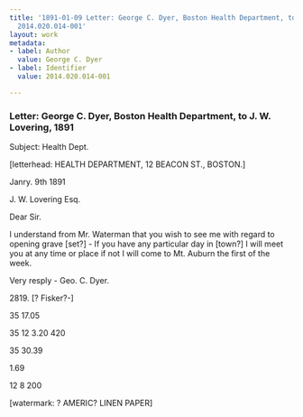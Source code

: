 ```yaml
---
title: '1891-01-09 Letter: George C. Dyer, Boston Health Department, to J. W. Lovering,
  2014.020.014-001'
layout: work
metadata:
- label: Author
  value: George C. Dyer
- label: Identifier
  value: 2014.020.014-001

---
```

<div class="pages">
<div id="page-1485701">
<h3><a name="page-1485701">Letter: George C. Dyer, Boston Health Department, to J. W. Lovering, 1891</a></h3>
<div class="page-content">
<p>Subject: Health Dept.</p>
<p>[letterhead: HEALTH DEPARTMENT,<span class='line-break'> </span>12 BEACON ST., BOSTON.]</p>
<p>Janry. 9th 1891</p>
<p>J. W. Lovering Esq.</p>
<p>Dear Sir.</p>
<p>I understand<span class='line-break'> </span>from Mr. Waterman that you wish <span class='line-break'> </span>to see me with regard to opening<span class='line-break'> </span>grave [set?] - If you have any particular<span class='line-break'> </span>day in [town?] I will meet you at <span class='line-break'> </span>any time or place if not I will<span class='line-break'> </span>come to Mt. Auburn the first of<span class='line-break'> </span>the week.</p>
<p>Very resply - <span class='line-break'> </span>Geo. C. Dyer.</p>
<p>2819. [? Fisker?-]</p>
<p>35<span class='line-break'> </span>17.05</p>
<p>35<span class='line-break'> </span>12<span class='line-break'> </span>3.20<span class='line-break'> </span>420</p>
<p>35<span class='line-break'> </span>30.39</p>
<p>1.69</p>
<p>12<span class='line-break'> </span>8<span class='line-break'> </span>200</p>
<p>[watermark: ?<span class='line-break'> </span>AMERIC?<span class='line-break'> </span>LINEN PAPER]</p>
</div>
</div>
<br />
</div>

